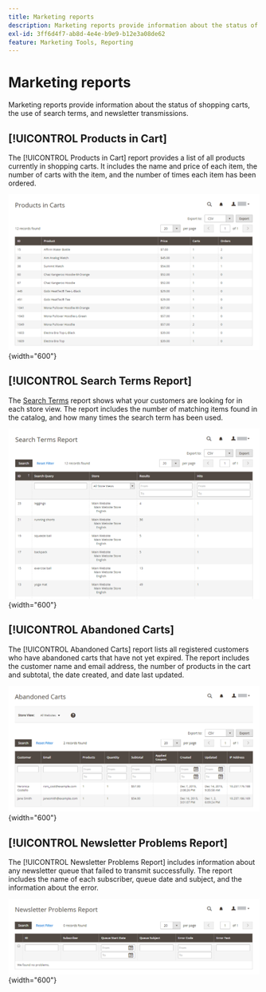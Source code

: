 ```yaml
---
title: Marketing reports
description: Marketing reports provide information about the status of shopping carts, the use of search terms, and newsletter transmissions.
exl-id: 3ff6d4f7-ab8d-4e4e-b9e9-b12e3a08de62
feature: Marketing Tools, Reporting
---
```

# Marketing reports

Marketing reports provide information about the status of shopping carts, the use of search terms, and newsletter transmissions.

## [!UICONTROL Products in Cart]

The [!UICONTROL Products in Cart] report provides a list of all products currently in shopping carts. It includes the name and price of each item, the number of carts with the item, and the number of times each item has been ordered.

![Products in Cart report](./assets/products-in-cart.png){width="600"}

## [!UICONTROL Search Terms Report]

The [Search Terms](../catalog/search-terms.md#search-terms-report) report shows what your customers are looking for in each store view. The report includes the number of matching items found in the catalog, and how many times the search term has been used.

![Search Terms Report](./assets/search-terms.png){width="600"}

## [!UICONTROL Abandoned Carts]

The [!UICONTROL Abandoned Carts] report lists all registered customers who have abandoned carts that have not yet expired. The report includes the customer name and email address, the number of products in the cart and subtotal, the date created, and date last updated.

![Abandoned Carts Report](./assets/abandoned-carts.png){width="600"}

## [!UICONTROL Newsletter Problems Report]

The [!UICONTROL Newsletter Problems Report] includes information about any newsletter queue that failed to transmit successfully. The report includes the name of each subscriber, queue date and subject, and the information about the error.

![Newsletter Problems Report](./assets/newsletter-problems.png){width="600"}
